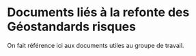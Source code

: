 # Documents liés à la refonte des Géostandards risques

On fait référence ici aux documents utiles au groupe de travail.

